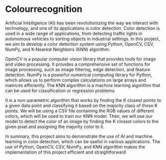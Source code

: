 # Colourrecognition
Artificial Intelligence (AI) has been revolutionizing the way we interact with 
technology, and one of its applications is color detection. Color detection is used in a 
wide range of applications, from detecting traffic lights in autonomous vehicles to 
sorting objects in industrial settings. In this project, we aim to develop a color detection 
system using Python, OpenCV, CSV, NumPy, and K-Nearest Neighbors (KNN) 
algorithm.

OpenCV is a popular computer vision library that provides tools for image and video 
processing. It provides a comprehensive set of functions for image processing, such as 
image filtering, edge detection, and feature detection. NumPy is a powerful numerical 
computing library for Python, which allows us to perform complex calculations on large 
arrays and matrices efficiently. The KNN algorithm is a machine learning algorithm 
that can be used for classification or regression problems.


It is a non-parametric algorithm that works by finding the K closest points to a given 
data point and classifying it based on the majority class of those K points.
We will be using a CSV file containing the RGB values of different colors, which will 
be used to train our KNN model. Then, we will use our model to detect the color of an 
image by finding the K closest colors to the given pixel and assigning the majority color 
to it.


In summary, this project aims to demonstrate the use of AI and machine learning in 
color detection, which can be useful in various applications. The use of Python, 
OpenCV, CSV, NumPy, and KNN algorithm makes the implementation of this project 
efficient and straightforward
